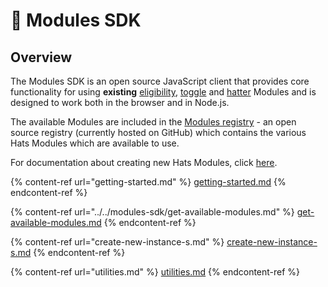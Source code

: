 # 🔌 Modules SDK

## Overview

The Modules SDK is an open source JavaScript client that provides core functionality for using **existing** [eligibility](../../hats-protocol-overview/eligibility-modules.md), [toggle](../../hats-protocol-overview/toggle-modules.md) and [hatter](../../hats-protocol-overview/hat-admins-and-hatter-contracts.md#hatter-contracts) Modules and is designed to work both in the browser and in Node.js.

The available Modules are included in the [Modules registry](../building-hats-modules/modules-registry.md) - an open source registry (currently hosted on GitHub) which contains the various Hats Modules which are available to use.

For documentation about creating new Hats Modules, click [here](../building-hats-modules/).

{% content-ref url="getting-started.md" %}
[getting-started.md](getting-started.md)
{% endcontent-ref %}

{% content-ref url="../../modules-sdk/get-available-modules.md" %}
[get-available-modules.md](../../modules-sdk/get-available-modules.md)
{% endcontent-ref %}

{% content-ref url="create-new-instance-s.md" %}
[create-new-instance-s.md](create-new-instance-s.md)
{% endcontent-ref %}

{% content-ref url="utilities.md" %}
[utilities.md](utilities.md)
{% endcontent-ref %}
